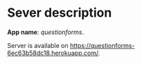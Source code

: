 # Sever description

**App name**: _questionforms_.

Server is available on https://questionforms-6ec63b58dc18.herokuapp.com/.
